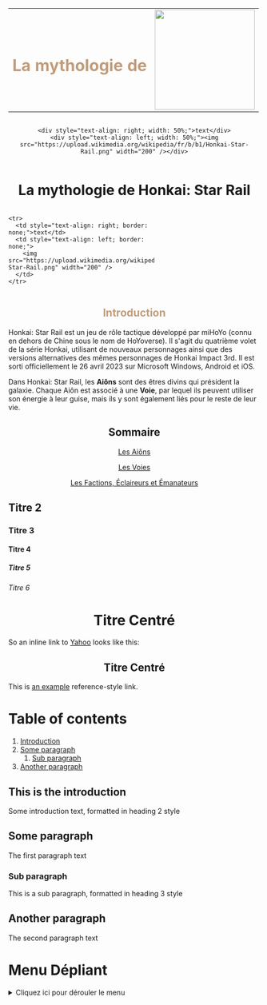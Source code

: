 <div align="center">

<table style="border-collapse: collapse; border: none;">

  <tr>
    <td align="right" style="border: none;"><h1 style="color:#C09C7B;">La mythologie de</h1></td>
    <td align="left" style="border: none;"><img src="https://upload.wikimedia.org/wikipedia/fr/b/b1/Honkai-Star-Rail.png" width="200" /></td>
  </tr>

</table>

</div>

<div align="center">

  <div style="display: flex; justify-content: space-between; width: 100%;">

    <div style="text-align: right; width: 50%;">text</div>
    <div style="text-align: left; width: 50%;"><img src="https://upload.wikimedia.org/wikipedia/fr/b/b1/Honkai-Star-Rail.png" width="200" /></div>

  </div>

</div>

<h1 align="center">La mythologie de Honkai: Star Rail</h1>

<div style="display: flex; justify-content: center;">

  <table style="border-collapse: collapse; border: none;">

    <tr>
      <td style="text-align: right; border: none;">text</td>
      <td style="text-align: left; border: none;">
        <img src="https://upload.wikimedia.org/wikipedia/fr/b/b1/Honkai-Star-Rail.png" width="200" />
      </td>
    </tr>

  </table>

</div>



<div align="center">

  <h2 style="color:#C09C7B;">Introduction</h2>

</div>

Honkai: Star Rail est un jeu de rôle tactique développé par miHoYo (connu en dehors de Chine sous le nom de HoYoverse). Il s'agit du quatrième volet de la série Honkai, utilisant de nouveaux personnages ainsi que des versions alternatives des mêmes personnages de Honkai Impact 3rd. Il est sorti officiellement le 26 avril 2023 sur Microsoft Windows, Android et iOS.

Dans Honkai: Star Rail, les **Aiôns** sont des êtres divins qui président la galaxie. Chaque Aiôn est associé à une **Voie**, par lequel ils peuvent utiliser son énergie à leur guise, mais ils y sont également liés pour le reste de leur vie.

<h2 align="center">Sommaire</h2>

<div align="center">
    
[Les Aiôns](/aions.md)

[Les Voies](/voies.md)

[Les Factions, Éclaireurs et Émanateurs](/factions_eclaireurs_emanateurs.md)
</div>

## Titre 2
### Titre 3
#### Titre 4
##### Titre 5
###### Titre 6

<h1 align="center">Titre Centré</h1>


So an inline link to [Yahoo](http://www.yahoo.com) looks like this:
<h2 align="center">Titre Centré</h2>


This is [an example][id] reference-style link.


[id]: http://example.com/  "Optional Title Here"

# Table of contents
1. [Introduction](#introduction)
2. [Some paragraph](#paragraph1)
    1. [Sub paragraph](#subparagraph1)
3. [Another paragraph](#paragraph2)

## This is the introduction <a name="introduction"></a>
Some introduction text, formatted in heading 2 style

## Some paragraph <a name="paragraph1"></a>
The first paragraph text

### Sub paragraph <a name="subparagraph1"></a>
This is a sub paragraph, formatted in heading 3 style

## Another paragraph <a name="paragraph2"></a>
The second paragraph text

# Menu Dépliant

<details>
  <summary>Cliquez ici pour dérouler le menu</summary>

  - Élément 1
  - Élément 2
  - Élément 3
  - Élément 4
  
</details>
